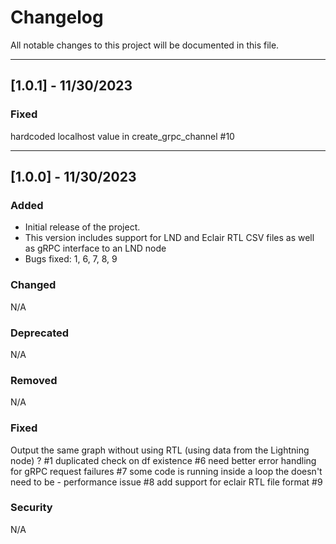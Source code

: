 # Changelog

All notable changes to this project will be documented in this file.

******************************************

## [1.0.1] - 11/30/2023

### Fixed
hardcoded localhost value in create_grpc_channel #10


******************************************

## [1.0.0] - 11/30/2023
### Added
- Initial release of the project.
- This version includes support for LND and Eclair RTL CSV files as well as gRPC interface to an LND node
- Bugs fixed: 1, 6, 7, 8, 9

### Changed
N/A

### Deprecated
N/A

### Removed
N/A

### Fixed
Output the same graph without using RTL (using data from the Lightning node) ? #1
duplicated check on df existence #6
need better error handling for gRPC request failures #7
some code is running inside a loop the doesn't need to be - performance issue #8
add support for eclair RTL file format #9

### Security
N/A